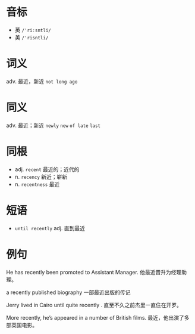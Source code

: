 # 音标

- 英 `/'riːsntli/`
- 美 `/'risntli/`

# 词义

adv. 最近，新近
`not long ago`

# 同义

adv. 最近；新近
`newly` `new` `of late` `last`

# 同根

- adj. `recent` 最近的；近代的
- n. `recency` 新近；崭新
- n. `recentness` 最近

# 短语

- `until recently` adj. 直到最近

# 例句

He has recently been promoted to Assistant Manager.
他最近晋升为经理助理。

a recently published biography
一部最近出版的传记

Jerry lived in Cairo until quite recently .
直至不久之前杰里一直住在开罗。

More recently, he’s appeared in a number of British films.
最近，他出演了多部英国电影。


